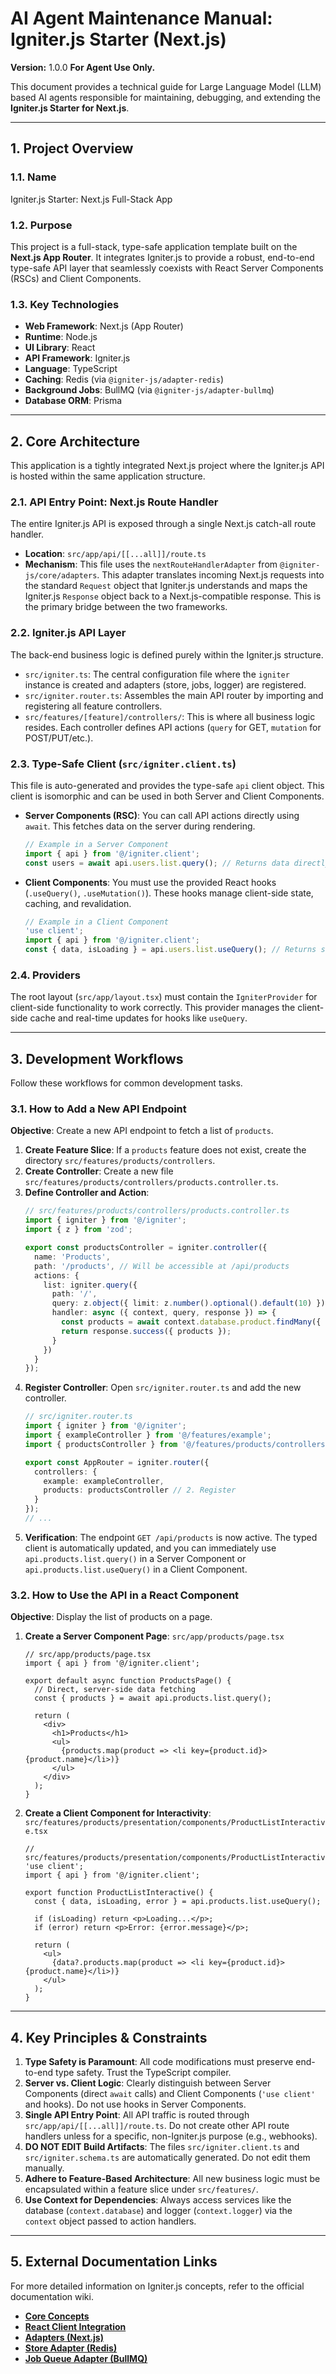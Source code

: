 # AI Agent Maintenance Manual: Igniter.js Starter (Next.js)

**Version:** 1.0.0
**For Agent Use Only.**

This document provides a technical guide for Large Language Model (LLM) based AI agents responsible for maintaining, debugging, and extending the **Igniter.js Starter for Next.js**.

---

## 1. Project Overview

### 1.1. Name
Igniter.js Starter: Next.js Full-Stack App

### 1.2. Purpose
This project is a full-stack, type-safe application template built on the **Next.js App Router**. It integrates Igniter.js to provide a robust, end-to-end type-safe API layer that seamlessly coexists with React Server Components (RSCs) and Client Components.

### 1.3. Key Technologies
-   **Web Framework**: Next.js (App Router)
-   **Runtime**: Node.js
-   **UI Library**: React
-   **API Framework**: Igniter.js
-   **Language**: TypeScript
-   **Caching**: Redis (via `@igniter-js/adapter-redis`)
-   **Background Jobs**: BullMQ (via `@igniter-js/adapter-bullmq`)
-   **Database ORM**: Prisma

---

## 2. Core Architecture

This application is a tightly integrated Next.js project where the Igniter.js API is hosted within the same application structure.

### 2.1. API Entry Point: Next.js Route Handler
The entire Igniter.js API is exposed through a single Next.js catch-all route handler.
-   **Location**: `src/app/api/[[...all]]/route.ts`
-   **Mechanism**: This file uses the `nextRouteHandlerAdapter` from `@igniter-js/core/adapters`. This adapter translates incoming Next.js requests into the standard `Request` object that Igniter.js understands and maps the Igniter.js `Response` object back to a Next.js-compatible response. This is the primary bridge between the two frameworks.

### 2.2. Igniter.js API Layer
The back-end business logic is defined purely within the Igniter.js structure.
-   `src/igniter.ts`: The central configuration file where the `igniter` instance is created and adapters (store, jobs, logger) are registered.
-   `src/igniter.router.ts`: Assembles the main API router by importing and registering all feature controllers.
-   `src/features/[feature]/controllers/`: This is where all business logic resides. Each controller defines API actions (`query` for GET, `mutation` for POST/PUT/etc.).

### 2.3. Type-Safe Client (`src/igniter.client.ts`)
This file is auto-generated and provides the type-safe `api` client object. This client is isomorphic and can be used in both Server and Client Components.
-   **Server Components (RSC)**: You can call API actions directly using `await`. This fetches data on the server during rendering.
    ```typescript
    // Example in a Server Component
    import { api } from '@/igniter.client';
    const users = await api.users.list.query(); // Returns data directly
    ```
-   **Client Components**: You must use the provided React hooks (`.useQuery()`, `.useMutation()`). These hooks manage client-side state, caching, and revalidation.
    ```typescript
    // Example in a Client Component
    'use client';
    import { api } from '@/igniter.client';
    const { data, isLoading } = api.users.list.useQuery(); // Returns stateful hook values
    ```

### 2.4. Providers
The root layout (`src/app/layout.tsx`) must contain the `IgniterProvider` for client-side functionality to work correctly. This provider manages the client-side cache and real-time updates for hooks like `useQuery`.

---

## 3. Development Workflows

Follow these workflows for common development tasks.

### 3.1. How to Add a New API Endpoint

**Objective**: Create a new API endpoint to fetch a list of `products`.

1.  **Create Feature Slice**: If a `products` feature does not exist, create the directory `src/features/products/controllers`.
2.  **Create Controller**: Create a new file `src/features/products/controllers/products.controller.ts`.
3.  **Define Controller and Action**:
    ```typescript
    // src/features/products/controllers/products.controller.ts
    import { igniter } from '@/igniter';
    import { z } from 'zod';

    export const productsController = igniter.controller({
      name: 'Products',
      path: '/products', // Will be accessible at /api/products
      actions: {
        list: igniter.query({
          path: '/',
          query: z.object({ limit: z.number().optional().default(10) }),
          handler: async ({ context, query, response }) => {
            const products = await context.database.product.findMany({ take: query.limit });
            return response.success({ products });
          }
        })
      }
    });
    ```
4.  **Register Controller**: Open `src/igniter.router.ts` and add the new controller.
    ```typescript
    // src/igniter.router.ts
    import { igniter } from '@/igniter';
    import { exampleController } from '@/features/example';
    import { productsController } from '@/features/products/controllers/products.controller'; // 1. Import

    export const AppRouter = igniter.router({
      controllers: {
        example: exampleController,
        products: productsController // 2. Register
      }
    });
    // ...
    ```
5.  **Verification**: The endpoint `GET /api/products` is now active. The typed client is automatically updated, and you can immediately use `api.products.list.query()` in a Server Component or `api.products.list.useQuery()` in a Client Component.

### 3.2. How to Use the API in a React Component

**Objective**: Display the list of products on a page.

1.  **Create a Server Component Page**: `src/app/products/page.tsx`
    ```tsx
    // src/app/products/page.tsx
    import { api } from '@/igniter.client';

    export default async function ProductsPage() {
      // Direct, server-side data fetching
      const { products } = await api.products.list.query();

      return (
        <div>
          <h1>Products</h1>
          <ul>
            {products.map(product => <li key={product.id}>{product.name}</li>)}
          </ul>
        </div>
      );
    }
    ```

2.  **Create a Client Component for Interactivity**: `src/features/products/presentation/components/ProductListInteractive.tsx`
    ```tsx
    // src/features/products/presentation/components/ProductListInteractive.tsx
    'use client';
    import { api } from '@/igniter.client';

    export function ProductListInteractive() {
      const { data, isLoading, error } = api.products.list.useQuery();

      if (isLoading) return <p>Loading...</p>;
      if (error) return <p>Error: {error.message}</p>;

      return (
        <ul>
          {data?.products.map(product => <li key={product.id}>{product.name}</li>)}
        </ul>
      );
    }
    ```

---

## 4. Key Principles & Constraints

1.  **Type Safety is Paramount**: All code modifications must preserve end-to-end type safety. Trust the TypeScript compiler.
2.  **Server vs. Client Logic**: Clearly distinguish between Server Components (direct `await` calls) and Client Components (`'use client'` and hooks). Do not use hooks in Server Components.
3.  **Single API Entry Point**: All API traffic is routed through `src/app/api/[[...all]]/route.ts`. Do not create other API route handlers unless for a specific, non-Igniter.js purpose (e.g., webhooks).
4.  **DO NOT EDIT Build Artifacts**: The files `src/igniter.client.ts` and `src/igniter.schema.ts` are automatically generated. Do not edit them manually.
5.  **Adhere to Feature-Based Architecture**: All new business logic must be encapsulated within a feature slice under `src/features/`.
6.  **Use Context for Dependencies**: Always access services like the database (`context.database`) and logger (`context.logger`) via the `context` object passed to action handlers.

---

## 5. External Documentation Links

For more detailed information on Igniter.js concepts, refer to the official documentation wiki.

-   **[Core Concepts](https://github.com/felipebarcelospro/igniter-js/wiki/Core-Concepts)**
-   **[React Client Integration](https://github.com/felipebarcelospro/igniter-js/wiki/React-Client-Integration)**
-   **[Adapters (Next.js)](https://github.com/felipebarcelospro/igniter-js/wiki/Adapters)**
-   **[Store Adapter (Redis)](https://github.com/felipebarcelospro/igniter-js/wiki/Store-Adapter)**
-   **[Job Queue Adapter (BullMQ)](https://github.com/felipebarcelospro/igniter-js/wiki/Job-Queue-Adapter)**